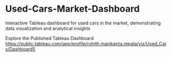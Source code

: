# Used-Cars-Market-Dashboard
Interactive Tableau dashboard for used cars in the market, demonstrating data visualization and analytical insights

Explore the Published Tableau Dashboard
https://public.tableau.com/app/profile/rohith.manikanta.repala/viz/Used_Cars/Dashboard5
